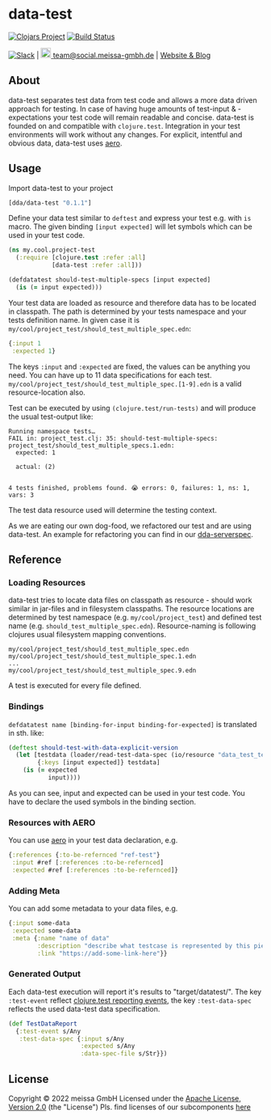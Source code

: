 # data-test
[![Clojars Project](https://img.shields.io/clojars/v/dda/data-test.svg)](https://clojars.org/dda/data-test)
[![Build Status](https://travis-ci.org/DomainDrivenArchitecture/data-test.svg?branch=master)](https://travis-ci.org/DomainDrivenArchitecture/data-test)

[![Slack](https://img.shields.io/badge/chat-clojurians-green.svg?style=flat)](https://clojurians.slack.com/messages/#dda-pallet/) | [<img src="https://meissa-gmbh.de/img/community/Mastodon_Logotype.svg" width=20 alt="team@social.meissa-gmbh.de"> team@social.meissa-gmbh.de](https://social.meissa-gmbh.de/@team) | [Website & Blog](https://domaindrivenarchitecture.org)

## About

data-test separates test data from test code and allows a more data driven approach for testing. In case of having huge amounts of test-input & -expectations your test code will remain readable and concise. data-test is founded on and compatible with `clojure.test`. Integration in your test environments will work without any changes. For explicit, intentful and obvious data, data-test uses [aero](https://github.com/juxt/aero).

## Usage

Import data-test to your project

```clojure
[dda/data-test "0.1.1"]
```

Define your data test similar to `deftest` and express your test e.g. with `is` macro. The given binding `[input expected]` will let symbols which can be used in your test code.

```clojure
(ns my.cool.project-test
  (:require [clojure.test :refer :all]
            [data-test :refer :all]))

(defdatatest should-test-multiple-specs [input expected]
  (is (= input expected)))
```

Your test data are loaded as resource and therefore data has to be located in classpath. The path is determined by your tests namespace and your tests definition name. In given case it is `my/cool/project_test/should_test_multiple_spec.edn`:

```clojure
{:input 1
 :expected 1}
```

The keys `:input` and `:expected` are fixed, the values can be anything you need. You can have up to 11 data specifications for each test. `my/cool/project_test/should_test_multiple_spec.[1-9].edn` is a valid resource-location also.

Test can be executed by using `(clojure.test/run-tests)` and will produce the usual test-output like:

```console
Running namespace tests…
FAIL in: project_test.clj: 35: should-test-multiple-specs: project_test/should_test_multiple_specs.1.edn:
  expected: 1

  actual: (2)


4 tests finished, problems found. 😭 errors: 0, failures: 1, ns: 1, vars: 3
```

The test data resource used will determine the testing context.

As we are eating our own dog-food, we refactored our test and are using data-test. An example for refactoring you can find in our [dda-serverspec](https://github.com/DomainDrivenArchitecture/dda-serverspec-crate/commit/43abadbdb96afde6b1dc85834e465ee61eb464d2).

## Reference

### Loading Resources

data-test tries to locate data files on classpath as resource - should work similar in jar-files and in filesystem classpaths. The resource locations are determined by test namespace (e.g. `my/cool/project_test`) and defined test name (e.g. `should_test_multiple_spec.edn`). Resource-naming is following clojures usual filesystem mapping conventions.


```console
my/cool/project_test/should_test_multiple_spec.edn
my/cool/project_test/should_test_multiple_spec.1.edn
...
my/cool/project_test/should_test_multiple_spec.9.edn
```

A test is executed for every file defined.

### Bindings

`defdatatest name [binding-for-input binding-for-expected]` is translated in sth. like:

```clojure
(deftest should-test-with-data-explicit-version
  (let [testdata (loader/read-test-data-spec (io/resource "data_test_test/should_test_with_data_explicit_version.edn"))
        {:keys [input expected]} testdata]
    (is (= expected
           input))))
```

As you can see, input and expected can be used in your test code. You have to declare the used symbols in the binding section.

### Resources with AERO

You can use [aero](https://github.com/juxt/aero) in your test data declaration, e.g.

```clojure
{:references {:to-be-refernced "ref-test"}
 :input #ref [:references :to-be-refernced]
 :expected #ref [:references :to-be-refernced]}
```

### Adding Meta
You can add some metadata to your data files, e.g.

```clojure
{:input some-data
 :expected some-data
 :meta {:name "name of data"
        :description "describe what testcase is represented by this piec of data"
        :link "https://add-some-link-here"}}
```

### Generated Output

Each data-test execution will report it's results to "target/datatest/". The key `:test-event` reflect [clojure.test reporting events](https://github.com/clojure/clojure/blob/8c402a8c9695a4eddc07cbbe0d95d44e1372f0bf/src/clj/clojure/test.clj#L214), the key `:test-data-spec` reflects the used data-test data specification.

```clojure
(def TestDataReport
  {:test-event s/Any
   :test-data-spec {:input s/Any
                    :expected s/Any
                    :data-spec-file s/Str}})
```

## License

Copyright © 2022 meissa GmbH
Licensed under the [Apache License, Version 2.0](LICENSE) (the "License")
Pls. find licenses of our subcomponents [here](doc/SUBCOMPONENT_LICENSE)
